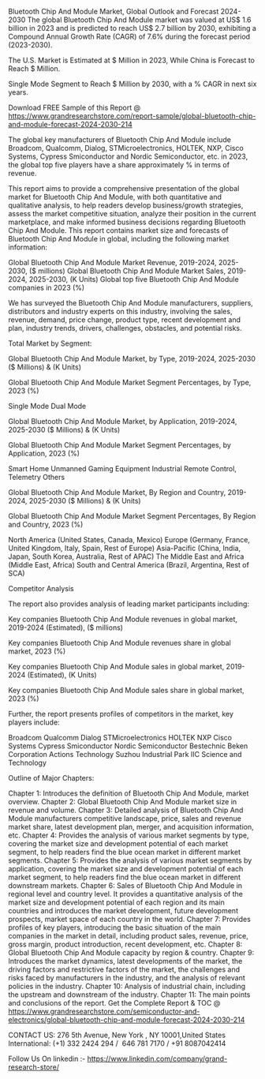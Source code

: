 Bluetooth Chip And Module Market, Global Outlook and Forecast 2024-2030
The global Bluetooth Chip And Module market was valued at US$ 1.6 billion in 2023 and is predicted to reach US$ 2.7 billion by 2030, exhibiting a Compound Annual Growth Rate (CAGR) of 7.6% during the forecast period (2023-2030).

The U.S. Market is Estimated at $ Million in 2023, While China is Forecast to Reach $ Million.

Single Mode Segment to Reach $ Million by 2030, with a % CAGR in next six years.

Download FREE Sample of this Report @ https://www.grandresearchstore.com/report-sample/global-bluetooth-chip-and-module-forecast-2024-2030-214

The global key manufacturers of Bluetooth Chip And Module include Broadcom, Qualcomm, Dialog, STMicroelectronics, HOLTEK, NXP, Cisco Systems, Cypress Smiconductor and Nordic Semiconductor, etc. in 2023, the global top five players have a share approximately % in terms of revenue.

This report aims to provide a comprehensive presentation of the global market for Bluetooth Chip And Module, with both quantitative and qualitative analysis, to help readers develop business/growth strategies, assess the market competitive situation, analyze their position in the current marketplace, and make informed business decisions regarding Bluetooth Chip And Module. This report contains market size and forecasts of Bluetooth Chip And Module in global, including the following market information:

Global Bluetooth Chip And Module Market Revenue, 2019-2024, 2025-2030, ($ millions)
Global Bluetooth Chip And Module Market Sales, 2019-2024, 2025-2030, (K Units)
Global top five Bluetooth Chip And Module companies in 2023 (%)

We has surveyed the Bluetooth Chip And Module manufacturers, suppliers, distributors and industry experts on this industry, involving the sales, revenue, demand, price change, product type, recent development and plan, industry trends, drivers, challenges, obstacles, and potential risks.

Total Market by Segment:

Global Bluetooth Chip And Module Market, by Type, 2019-2024, 2025-2030 ($ Millions) & (K Units)

Global Bluetooth Chip And Module Market Segment Percentages, by Type, 2023 (%)

Single Mode
Dual Mode

Global Bluetooth Chip And Module Market, by Application, 2019-2024, 2025-2030 ($ Millions) & (K Units)

Global Bluetooth Chip And Module Market Segment Percentages, by Application, 2023 (%)

Smart Home
Unmanned
Gaming Equipment
Industrial Remote Control, Telemetry
Others

Global Bluetooth Chip And Module Market, By Region and Country, 2019-2024, 2025-2030 ($ Millions) & (K Units)

Global Bluetooth Chip And Module Market Segment Percentages, By Region and Country, 2023 (%)

North America (United States, Canada, Mexico)
Europe (Germany, France, United Kingdom, Italy, Spain, Rest of Europe)
Asia-Pacific (China, India, Japan, South Korea, Australia, Rest of APAC)
The Middle East and Africa (Middle East, Africa)
South and Central America (Brazil, Argentina, Rest of SCA)

Competitor Analysis

The report also provides analysis of leading market participants including:

Key companies Bluetooth Chip And Module revenues in global market, 2019-2024 (Estimated), ($ millions)

Key companies Bluetooth Chip And Module revenues share in global market, 2023 (%)

Key companies Bluetooth Chip And Module sales in global market, 2019-2024 (Estimated), (K Units)

Key companies Bluetooth Chip And Module sales share in global market, 2023 (%)

Further, the report presents profiles of competitors in the market, key players include:

Broadcom
Qualcomm
Dialog
STMicroelectronics
HOLTEK
NXP
Cisco Systems
Cypress Smiconductor
Nordic Semiconductor
Bestechnic
Beken Corporation
Actions Technology
Suzhou Industrial Park IIC Science and Technology

Outline of Major Chapters:

Chapter 1: Introduces the definition of Bluetooth Chip And Module, market overview.
Chapter 2: Global Bluetooth Chip And Module market size in revenue and volume.
Chapter 3: Detailed analysis of Bluetooth Chip And Module manufacturers competitive landscape, price, sales and revenue market share, latest development plan, merger, and acquisition information, etc.
Chapter 4: Provides the analysis of various market segments by type, covering the market size and development potential of each market segment, to help readers find the blue ocean market in different market segments.
Chapter 5: Provides the analysis of various market segments by application, covering the market size and development potential of each market segment, to help readers find the blue ocean market in different downstream markets.
Chapter 6: Sales of Bluetooth Chip And Module in regional level and country level. It provides a quantitative analysis of the market size and development potential of each region and its main countries and introduces the market development, future development prospects, market space of each country in the world.
Chapter 7: Provides profiles of key players, introducing the basic situation of the main companies in the market in detail, including product sales, revenue, price, gross margin, product introduction, recent development, etc.
Chapter 8: Global Bluetooth Chip And Module capacity by region & country.
Chapter 9: Introduces the market dynamics, latest developments of the market, the driving factors and restrictive factors of the market, the challenges and risks faced by manufacturers in the industry, and the analysis of relevant policies in the industry.
Chapter 10: Analysis of industrial chain, including the upstream and downstream of the industry.
Chapter 11: The main points and conclusions of the report.
Get the Complete Report & TOC @ https://www.grandresearchstore.com/semiconductor-and-electronics/global-bluetooth-chip-and-module-forecast-2024-2030-214

CONTACT US:
276 5th Avenue, New York , NY 10001,United States
International: (+1) 332 2424 294 /  646 781 7170 / +91 8087042414

Follow Us On linkedin :- https://www.linkedin.com/company/grand-research-store/


